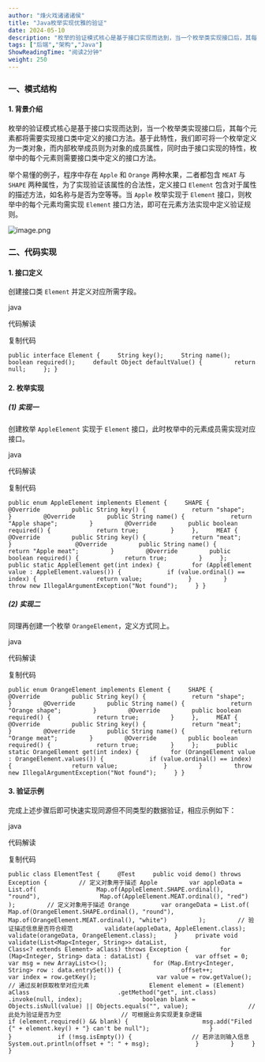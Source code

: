 ```yaml
---
author: "烽火戏诸诸诸侯"
title: "Java枚举实现优雅的验证"
date: 2024-05-10
description: "枚举的验证模式核心是基于接口实现而达到，当一个枚举类实现接口后，其每个元素都将需要实现接口类中定义的接口方法。"
tags: ["后端","架构","Java"]
ShowReadingTime: "阅读2分钟"
weight: 250
---
```

### 一、模式结构

#### 1\. 背景介绍

枚举的验证模式核心是基于接口实现而达到，当一个枚举类实现接口后，其每个元素都将需要实现接口类中定义的接口方法。基于此特性，我们即可将一个枚举定义为一类对象，而内部枚举成员则为对象的成员属性，同时由于接口实现的特性，枚举中的每个元素则需要接口类中定义的接口方法。

举个易懂的例子，程序中存在 `Apple` 和 `Orange` 两种水果，二者都包含 `MEAT` 与 `SHAPE` 两种属性，为了实现验证该属性的合法性，定义接口 `Element` 包含对于属性的描述方法，如名称与是否为空等等。当 `Apple` 枚举实现于 `Element` 接口，则枚举中的每个元素均需实现 `Element` 接口方法，即可在元素方法实现中定义验证规则。

![image.png](https://p3-juejin.byteimg.com/tos-cn-i-k3u1fbpfcp/bf2f38b3e3f947af96714cc4589051ef~tplv-k3u1fbpfcp-jj-mark:3024:0:0:0:q75.awebp#?w=856&h=406&s=17633&e=png&b=ffffff)

### 二、代码实现

#### 1\. 接口定义

创建接口类 `Element` 并定义对应所需字段。

java

 代码解读

复制代码

`public interface Element {     String key();     String name();     boolean required();     default Object defaultValue() {         return null;     }; }`

#### 2\. 枚举实现

##### (1) 实现一

创建枚举 `AppleElement` 实现于 `Element` 接口，此时枚举中的元素成员需实现对应接口。

java

 代码解读

复制代码

`public enum AppleElement implements Element {     SHAPE {         @Override         public String key() {             return "shape";         }         @Override         public String name() {             return "Apple shape";         }         @Override         public boolean required() {             return true;         }     },     MEAT {         @Override         public String key() {             return "meat";         }                  @Override         public String name() {             return "Apple meat";         }         @Override         public boolean required() {             return true;         }     };     public static AppleElement get(int index) {         for (AppleElement value : AppleElement.values()) {             if (value.ordinal() == index) {                 return value;             }         }         throw new IllegalArgumentException("Not found");     } }`

##### (2) 实现二

同理再创建一个枚举 `OrangeElement`，定义方式同上。

java

 代码解读

复制代码

`public enum OrangeElement implements Element {     SHAPE {         @Override         public String key() {             return "shape";         }         @Override         public String name() {             return "Orange shape";         }         @Override         public boolean required() {             return true;         }     },     MEAT {         @Override         public String key() {             return "meat";         }         @Override         public String name() {             return "Orange meat";         }         @Override         public boolean required() {             return true;         }     };     public static OrangeElement get(int index) {         for (OrangeElement value : OrangeElement.values()) {             if (value.ordinal() == index) {                 return value;             }         }         throw new IllegalArgumentException("Not found");     } }`

#### 3\. 验证示例

完成上述步骤后即可快速实现同源但不同类型的数据验证，相应示例如下：

java

 代码解读

复制代码

`public class ElementTest {     @Test     public void demo() throws Exception {         // 定义对象用于描述 Apple         var appleData = List.of(                 Map.of(AppleElement.SHAPE.ordinal(), "round"),                 Map.of(AppleElement.MEAT.ordinal(), "red")         );         // 定义对象用于描述 Orange         var orangeData = List.of(                 Map.of(OrangeElement.SHAPE.ordinal(), "round"),                 Map.of(OrangeElement.MEAT.ordinal(), "white")         );         // 验证描述信息是否符合规范         validate(appleData, AppleElement.class);         validate(orangeData, OrangeElement.class);     }     private void validate(List<Map<Integer, String>> dataList,                           Class<? extends Element> aClass) throws Exception {         for (Map<Integer, String> data : dataList) {             var offset = 0;             var msg = new ArrayList<>();             for (Map.Entry<Integer, String> row : data.entrySet()) {                 offset++;                 var index = row.getKey();                 var value = row.getValue();                 // 通过反射获取枚举对应元素                 Element element = (Element) aClass                         .getMethod("get", int.class)                         .invoke(null, index);                 boolean blank = Objects.isNull(value) || Objects.equals("", value);                 // 此处为验证是否为空                 // 可根据业务实现更复杂逻辑                 if (element.required() && blank) {                     msg.add("Filed {" + element.key() + "} can't be null");                 }             }             if (!msg.isEmpty()) {                 // 若非法则输入信息                 System.out.println(offset + ": " + msg);             }         }     } }`